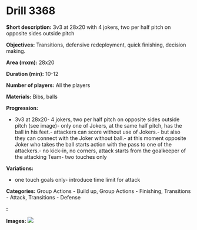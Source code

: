 # Drill 3368

**Short description:**
3v3 at 28x20 with 4 jokers, two per half pitch on opposite sides outside pitch

**Objectives:**
Transitions, defensive redeployment, quick finishing, decision making.

**Area (mxm):**
28x20

**Duration (min):**
10-12

**Number of players:**
All the players

**Materials:**
Bibs, balls

**Progression:**
- 3v3 at 28x20- 4 jokers, two per half pitch on opposite sides outside pitch (see image)- only one of Jokers, at the same half pitch, has the ball in his feet.- attackers can score without use of Jokers.- but also they can connect with the Joker without ball.- at this moment opposite Joker who takes the ball starts action with the pass to one of the attackers.- no kick-in, no corners, attack starts from the goalkeeper of the attacking Team- two touches only

**Variations:**
- one touch goals only- introduce time limit for attack

**Categories:**
Group Actions - Build up, Group Actions - Finishing, Transitions - Attack, Transitions - Defense

**:**


**Images:**
![](https://www.coachingfutsal.com/\images\d096985e-128f-47be-a457-de77a5b7d692_005.png)

